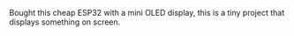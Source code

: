 Bought this cheap ESP32 with a mini OLED display, this is a tiny project that displays something on screen.
